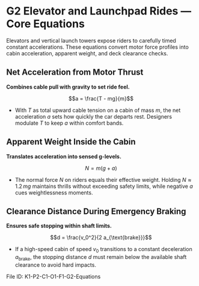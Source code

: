 # G2 Elevator and Launchpad Rides — Core Equations

Elevators and vertical launch towers expose riders to carefully timed constant accelerations. These equations convert motor force profiles into cabin acceleration, apparent weight, and deck clearance checks.

## Net Acceleration from Motor Thrust
**Combines cable pull with gravity to set ride feel.**

$$a = \frac{T - mg}{m}$$

- With $T$ as total upward cable tension on a cabin of mass $m$, the net acceleration $a$ sets how quickly the car departs rest. Designers modulate $T$ to keep $a$ within comfort bands.

## Apparent Weight Inside the Cabin
**Translates acceleration into sensed g-levels.**

$$N = m(g + a)$$

- The normal force $N$ on riders equals their effective weight. Holding $N \approx 1.2\,mg$ maintains thrills without exceeding safety limits, while negative $a$ cues weightlessness moments.

## Clearance Distance During Emergency Braking
**Ensures safe stopping within shaft limits.**

$$d = \frac{v_0^2}{2 a_{\text{brake}}}$$

- If a high-speed cabin of speed $v_0$ transitions to a constant deceleration $a_{\text{brake}}$, the stopping distance $d$ must remain below the available shaft clearance to avoid hard impacts.

File ID: K1-P2-C1-O1-F1-G2-Equations
